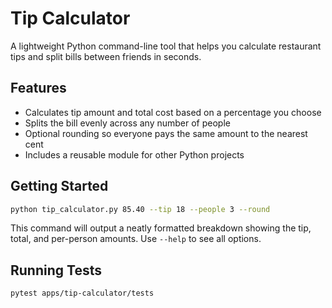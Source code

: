 # Tip Calculator

A lightweight Python command-line tool that helps you calculate restaurant tips and split bills between friends in seconds.

## Features

- Calculates tip amount and total cost based on a percentage you choose
- Splits the bill evenly across any number of people
- Optional rounding so everyone pays the same amount to the nearest cent
- Includes a reusable module for other Python projects

## Getting Started

```bash
python tip_calculator.py 85.40 --tip 18 --people 3 --round
```

This command will output a neatly formatted breakdown showing the tip, total, and per-person amounts. Use `--help` to see all options.

## Running Tests

```bash
pytest apps/tip-calculator/tests
```
